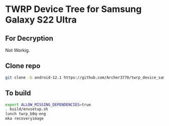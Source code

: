 # TWRP Device Tree for Samsung Galaxy S22 Ultra

## For Decryption
Not Workig.


## Clone repo
```bash 
git clone -b android-12.1 https://github.com/Archer3770/twrp_device_samsung_b0q device/samsung/b0q
```

## To build 
```bash
export ALLOW_MISSING_DEPENDENCIES=true
. build/envsetup.sh
lunch twrp_b0q-eng
mka recoveryimage
```
